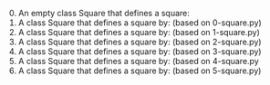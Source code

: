 0. An empty class Square that defines a square:
1. A class Square that defines a square by: (based on 0-square.py)
2. A class Square that defines a square by: (based on 1-square.py)
3. A class Square that defines a square by: (based on 2-square.py)
4. A class Square that defines a square by: (based on 3-square.py)
5. A class Square that defines a square by: (based on 4-square.py
6. A class Square that defines a square by: (based on 5-square.py)
